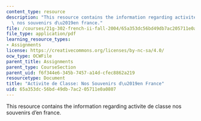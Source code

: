 ```yaml
---
content_type: resource
description: "This resource contains the information regarding activite de classe\
  \ nos souvenirs d\u2019en france."
file: /courses/21g-302-french-ii-fall-2004/65a353dc56bd49db7ac205711e0a0807_MIT21G_302_F04_France_E.pdf
file_type: application/pdf
learning_resource_types:
- Assignments
license: https://creativecommons.org/licenses/by-nc-sa/4.0/
ocw_type: OCWFile
parent_title: Assignments
parent_type: CourseSection
parent_uid: f6f344e6-345b-7457-a14d-cfec8862a219
resourcetype: Document
title: "Activite de Classe: Nos Souvenirs d\u2019en France"
uid: 65a353dc-56bd-49db-7ac2-05711e0a0807
---
```

This resource contains the information regarding activite de classe nos souvenirs d’en france.